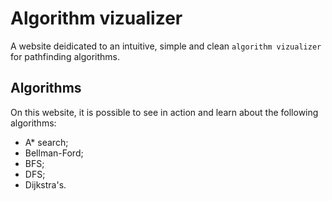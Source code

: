 # Algorithm vizualizer

A website deidicated to an intuitive, simple and clean `algorithm vizualizer` for pathfinding algorithms.

## Algorithms

On this website, it is possible to see in action and learn about the following algorithms:
- A* search;
- Bellman-Ford;
- BFS;
- DFS;
- Dijkstra's.